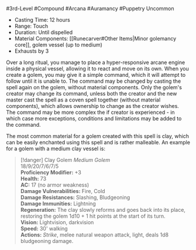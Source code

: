 #3rd-Level #Compound #Arcana #Auramancy #Puppetry
Uncommon
 
- Casting Time: 12 hours
- Range: Touch
- Duration: Until dispelled
- Material Components: [[Runecarver#Other Items|Minor golemancy core]], golem vessel (up to medium)
- Exhausts by 3  

Over a long ritual, you manage to place a hyper-responsive arcane engine inside a physical vessel, allowing it to react and move on its own. When you create a golem, you may give it a simple command, which it will attempt to follow until it is unable to. The command may be changed by casting the spell again on the golem, without material components. Only the golem's creator may change its command, unless both the creator and the new master cast the spell as a coven spell together (without material components), which allows ownership to change as the creator wishes.  
The command may be more complex the if creator is experienced - in which case more exceptions, conditions and limitations may be added to the command.
 
The most common material for a golem created with this spell is clay, which can be easily enchanted using this spell and is rather malleable. An example for a golem with a medium clay vessel is:

>[!danger] Clay Golem
_Medium Golem_  
18/9/20/7/6/7/5  
**Proficiency Modifier:** +3  
**Health:** 73  
**AC:** 17 (no armor weakness)  
**Damage Vulnerabilities:** Fire, Cold  
**Damage Resistances:** Slashing, Bludgeoning  
**Damage Immunities:** Lightning  
**Regeneration:** The clay slowly reforms and goes back into its place, restoring the golem 1d10 + 1 hit points at the start of its turn.  
**Vision:** Lightvision, darkvision  
**Speed:** 30' walking  
**Actions:** _Strike_, melee natural weapon attack, light, deals 1d8 bludgeoning damage.
